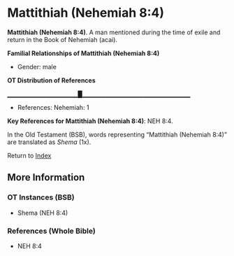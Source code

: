 # Mattithiah (Nehemiah 8:4)
**Mattithiah (Nehemiah 8:4)**. 
A man mentioned during the time of exile and return in the Book of Nehemiah (acai). 




**Familial Relationships of Mattithiah (Nehemiah 8:4)**


* Gender: male


**OT Distribution of References**

▁▁▁▁▁▁▁▁▁▁▁▁▁▁▁█▁▁▁▁▁▁▁▁▁▁▁▁▁▁▁▁▁▁▁▁▁▁▁
* References: Nehemiah: 1



**Key References for Mattithiah (Nehemiah 8:4)**: 
NEH 8:4. 


In the Old Testament (BSB), words representing “Mattithiah (Nehemiah 8:4)” are translated as 
*Shema* (1x). 




Return to [Index](00-Index.md)

## More Information

### OT Instances (BSB)

* Shema (NEH 8:4)



### References (Whole Bible)

* NEH 8:4



